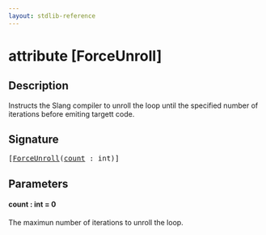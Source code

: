 ```yaml
---
layout: stdlib-reference
---
```


# attribute [ForceUnroll]

## Description

Instructs the Slang compiler to unroll the loop until the specified number of iterations before
emiting targett code.

## Signature

<pre>
[<a href="forceunroll-05.md">ForceUnroll</a>(<a href="forceunroll-05.md#decl-count" class="code_param">count</a> : <span class="code_keyword">int</span>)]
</pre>

## Parameters

####  <a id="decl-count"></a>count  : int = 0
The maximun number of iterations to unroll the loop.



<script>
// Fix .md links to .html when on ReadTheDocs
if (window.location.hostname.includes('readthedocs') || 
    window.location.hostname.includes('rtfd.io')) {
  document.addEventListener('DOMContentLoaded', function() {
    const links = document.querySelectorAll('a');
    links.forEach(link => {
      const href = link.getAttribute('href');
      if (href && href.includes('.md')) {
        // This regex will handle .md links with or without fragment identifiers or query parameters
        link.href = link.href.replace(/(.+)\.md(#[^?]*)?(\?.*)?$/, '$1.html$2$3');
      }
    });
  });
}
</script>
